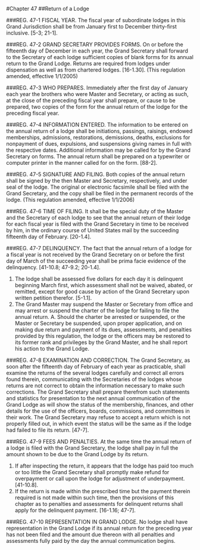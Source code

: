 #Chapter 47
##Return of a Lodge

###REG. 47-1 FISCAL YEAR.
The fiscal year of subordinate lodges in this Grand Jurisdiction shall be from January first to December thirty-first inclusive. [5-3; 21-1].

###REG. 47-2 GRAND SECRETARY PROVIDES FORMS.
On or before the fifteenth day of December in each year, the Grand Secretary shall forward to the Secretary of each lodge sufficient copies of blank forms for its annual return to the Grand Lodge. Returns are required from lodges under dispensation as well as from chartered lodges. [16-1.30]. (This regulation amended, effective 1/1/2005)

###REG. 47-3 WHO PREPARES.
Immediately after the first day of January each year the brothers who were Master and Secretary, or acting as such, at the close of the preceding fiscal year shall prepare, or cause to be prepared, two copies of the form for the annual return of the lodge for the preceding fiscal year.

###REG. 47-4 INFORMATION ENTERED.
The information to be entered on the annual return of a lodge shall be initiations, passings, raisings, endowed memberships, admissions, restorations, demissions, deaths, exclusions for nonpayment of dues, expulsions, and suspensions giving names in full with the respective dates. Additional information may be called for by the Grand Secretary on forms. The annual return shall be prepared on a typewriter or computer printer in the manner called for on the form. [88-2].

###REG. 47-5 SIGNATURE AND FILING.
Both copies of the annual return shall be signed by the then Master and Secretary, respectively, and under seal of the lodge. The original or electronic facsimile shall be filed with the Grand Secretary, and the copy shall be filed in the permanent records of the lodge. (This regulation amended, effective 1/1/2006)

###REG. 47-6 TIME OF FILING.
It shall be the special duty of the Master and the Secretary of each lodge to see that the annual return of their lodge for each fiscal year is filed with the Grand Secretary in time to be received by him, in the ordinary course of United States mail by the succeeding fifteenth day of February. [20-1.4].

###REG. 47-7 DELINQUENCY.
The fact that the annual return of a lodge for a fiscal year is not received by the Grand Secretary on or before the first day of March of the succeeding year shall be prima facie evidence of the delinquency. [41-10.8; 47-9.2; 20-1.4].
1. The lodge shall be assessed five dollars for each day it is delinquent beginning March first, which assessment shall not be waived, abated, or remitted, except for good cause by action of the Grand Secretary upon written petition therefor. [5-1.1].
2. The Grand Master may suspend the Master or Secretary from office and may arrest or suspend the charter of the lodge for failing to file the annual return.
A. Should the charter be arrested or suspended, or the Master or Secretary be suspended, upon proper application, and on making due return and payment of its dues, assessments, and penalties provided by this regulation, the lodge or the officers may be restored to its former rank and privileges by the Grand Master, and he shall report his action to the Grand Lodge.

###REG. 47-8 EXAMINATION AND CORRECTION.
The Grand Secretary, as soon after the fifteenth day of February of each year as practicable, shall examine the returns of the several lodges carefully and correct all errors found therein, communicating with the Secretaries of the lodges whose returns are not correct to obtain the information necessary to make such corrections. The Grand Secretary shall prepare therefrom such statements and statistics for presentation to the next annual communication of the Grand Lodge as will show the status of the membership, finances, and other details for the use of the officers, boards, commissions, and committees in their work. The Grand Secretary may refuse to accept a return which is not properly filled out, in which event the status will be the same as if the lodge had failed to file its return. [47-7].

###REG. 47-9 FEES AND PENALTIES.
At the same time the annual return of a lodge is filed with the Grand Secretary, the lodge shall pay in full the amount shown to be due to the Grand Lodge by its return.
1. If after inspecting the return, it appears that the lodge has paid too much or too little the Grand Secretary shall promptly make refund for overpayment or call upon the lodge for adjustment of underpayment. [41-10.8].
2. If the return is made within the prescribed time but the payment therein required is not made within such time, then the provisions of this chapter as to penalties and assessments for delinquent returns shall apply for the delinquent payment. [16-1.16; 47-7].

###REG. 47-10 REPRESENTATION IN GRAND LODGE.
No lodge shall have representation in the Grand Lodge if its annual return for the preceding year has not been filed and the amount due thereon with all penalties and assessments fully paid by the day the annual communication begins.
